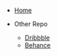 * [Home](README.md "Content Table")

* Other Repo
  * [Dribbble](https://dribbble.com/psyhyde)
  * [Behance](https://www.behance.net/hydeluo)


